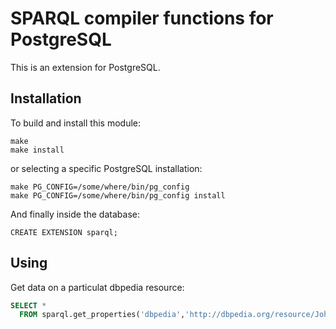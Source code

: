 SPARQL compiler functions  for PostgreSQL
=======================================

This is an extension for PostgreSQL.

Installation
------------

To build and install this module:

    make
    make install

or selecting a specific PostgreSQL installation:

    make PG_CONFIG=/some/where/bin/pg_config
    make PG_CONFIG=/some/where/bin/pg_config install

And finally inside the database:

    CREATE EXTENSION sparql;

Using
-----

Get data on a particulat dbpedia resource:

```sql
SELECT * 
  FROM sparql.get_properties('dbpedia','http://dbpedia.org/resource/Johann_Sebastian_Bach')
```
